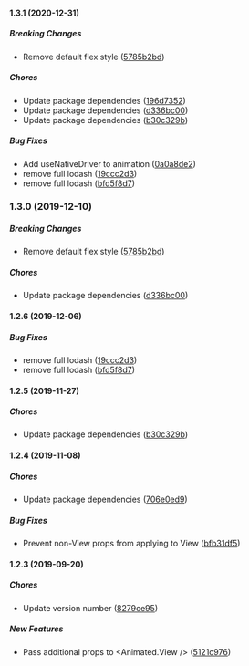 #### 1.3.1 (2020-12-31)

##### Breaking Changes

*  Remove default flex style ([5785b2bd](https://github.com/joeyschroeder/react-native-animated-background-color-view/commit/5785b2bd5a20e4971558c6a312164dce1daa5d5e))

##### Chores

*  Update package dependencies ([196d7352](https://github.com/joeyschroeder/react-native-animated-background-color-view/commit/196d735240a9f58139639f8a100b7e4519bd7e93))
*  Update package dependencies ([d336bc00](https://github.com/joeyschroeder/react-native-animated-background-color-view/commit/d336bc00d3c856d6e401e30953f87e2895c582ce))
*  Update package dependencies ([b30c329b](https://github.com/joeyschroeder/react-native-animated-background-color-view/commit/b30c329b383b39e11b07cf9f2f331fed92a74e41))

##### Bug Fixes

*  Add useNativeDriver to animation ([0a0a8de2](https://github.com/joeyschroeder/react-native-animated-background-color-view/commit/0a0a8de2e5d580d988ea9853933aa3f6fa465c62))
*  remove full lodash ([19ccc2d3](https://github.com/joeyschroeder/react-native-animated-background-color-view/commit/19ccc2d39961b5ef116139e57786bf97fe95be6e))
*  remove full lodash ([bfd5f8d7](https://github.com/joeyschroeder/react-native-animated-background-color-view/commit/bfd5f8d7b04929ef7faa9b86edd2ed148d24d2a5))

### 1.3.0 (2019-12-10)

##### Breaking Changes

*  Remove default flex style ([5785b2bd](https://github.com/joeyschroeder/react-native-animated-background-color-view/commit/5785b2bd5a20e4971558c6a312164dce1daa5d5e))

##### Chores

*  Update package dependencies ([d336bc00](https://github.com/joeyschroeder/react-native-animated-background-color-view/commit/d336bc00d3c856d6e401e30953f87e2895c582ce))

#### 1.2.6 (2019-12-06)

##### Bug Fixes

*  remove full lodash ([19ccc2d3](https://github.com/joeyschroeder/react-native-animated-background-color-view/commit/19ccc2d39961b5ef116139e57786bf97fe95be6e))
*  remove full lodash ([bfd5f8d7](https://github.com/joeyschroeder/react-native-animated-background-color-view/commit/bfd5f8d7b04929ef7faa9b86edd2ed148d24d2a5))

#### 1.2.5 (2019-11-27)

##### Chores

*  Update package dependencies ([b30c329b](https://github.com/joeyschroeder/react-native-animated-background-color-view/commit/b30c329b383b39e11b07cf9f2f331fed92a74e41))

#### 1.2.4 (2019-11-08)

##### Chores

*  Update package dependencies ([706e0ed9](https://github.com/joeyschroeder/react-native-animated-background-color-view/commit/706e0ed9f0883c01ba85cef699660b8429b3ccc6))

##### Bug Fixes

*  Prevent non-View props from applying to View ([bfb31df5](https://github.com/joeyschroeder/react-native-animated-background-color-view/commit/bfb31df58a1d79138b9ea9996a216276038f9d84))

#### 1.2.3 (2019-09-20)

##### Chores

*  Update version number ([8279ce95](https://github.com/joeyschroeder/react-native-animated-background-color-view/commit/8279ce95712cdb3930011f1bcedc074d93cde33b))

##### New Features

*  Pass additional props to <Animated.View /> ([5121c976](https://github.com/joeyschroeder/react-native-animated-background-color-view/commit/5121c9765d83373a160f685739ddc2534d883493))
